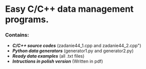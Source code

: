 # Easy C/C++ data management programs. 
### Contains:

- ***C/C++ source codes***    (zadanie44_1.cpp and zadanie44_2.cpp")
- ***Python data generators***    (generator1.py and generator2.py)
- ***Ready data examples***     (all .txt files)
- ***Intructions in polish version***     (Written in pdf)
